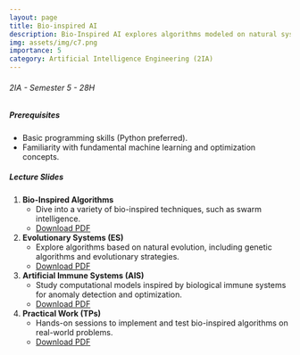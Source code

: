 ```yaml
---
layout: page
title: Bio-inspired AI
description: Bio-Inspired AI explores algorithms modeled on natural systems, focusing on evolutionary computation, and swarm intelligence for innovative problem-solving.
img: assets/img/c7.png
importance: 5
category: Artificial Intelligence Engineering (2IA)
---
```



######  2IA - Semester 5 - 28H

##### **Prerequisites**
- Basic programming skills (Python preferred).
- Familiarity with fundamental machine learning and optimization concepts.

##### **Lecture Slides**
1. **Bio-Inspired Algorithms**
   - Dive into a variety of bio-inspired techniques, such as swarm intelligence.
   - [Download PDF](../../assets/cours/bio-inspired/Bioinspired%20Algorithms.pdf)
2. **Evolutionary Systems (ES)**
   - Explore algorithms based on natural evolution, including genetic algorithms and evolutionary strategies.
   - [Download PDF](../../assets/cours/bio-inspired/Evolutionary%20Systems%20(ES).pdf)
3. **Artificial Immune Systems (AIS)**
   - Study computational models inspired by biological immune systems for anomaly detection and optimization.
   - [Download PDF](../../assets/cours/bio-inspired/Artificial%20Immune%20Systems%20(AIS).pdf)
4. **Practical Work (TPs)**
   - Hands-on sessions to implement and test bio-inspired algorithms on real-world problems.
   - [Download PDF](../../assets/cours/bio-inspired/TPs.pdf)
